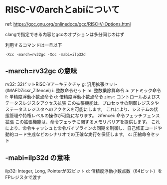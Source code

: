 # RISC-Vのarchとabiについて

ref: https://gcc.gnu.org/onlinedocs/gcc/RISC-V-Options.html

clangで指定できる内容とgccのオプションは多分同じのはず

利用するコマンドは一旦以下

`-Xcc -march=rv32gc -Xcc -mabi=ilp32d`

## -march=rv32gc の意味

rv32: 32ビットRISC-Vアーキテクチャ
g: 汎用拡張セット (IMAFDZicsr_Zifencei)
i: 整数命令セット
m: 整数乗除算命令
a: アトミック命令
f: 単精度浮動小数点命令
d: 倍精度浮動小数点命令
zicsr: コントロールおよびステータスレジスタアクセス拡張
この拡張機能は、プロセッサの制御レジスタやステータスレジスタへのアクセスを可能にします。
これにより、システムの状態管理や特権レベルの操作が可能になります。
zifencei: 命令フェッチフェンス拡張
この拡張機能は、命令フェッチに関するメモリバリアを提供します。
これにより、命令キャッシュと命令パイプラインの同期を制御し、自己修正コードや動的コード生成などのシナリオでの正確な実行を保証します。
c: 圧縮命令セット

## -mabi=ilp32d の意味
ilp32: Integer, Long, Pointerが32ビット
d: 倍精度浮動小数点数（64ビット）をFPレジスタで渡す
